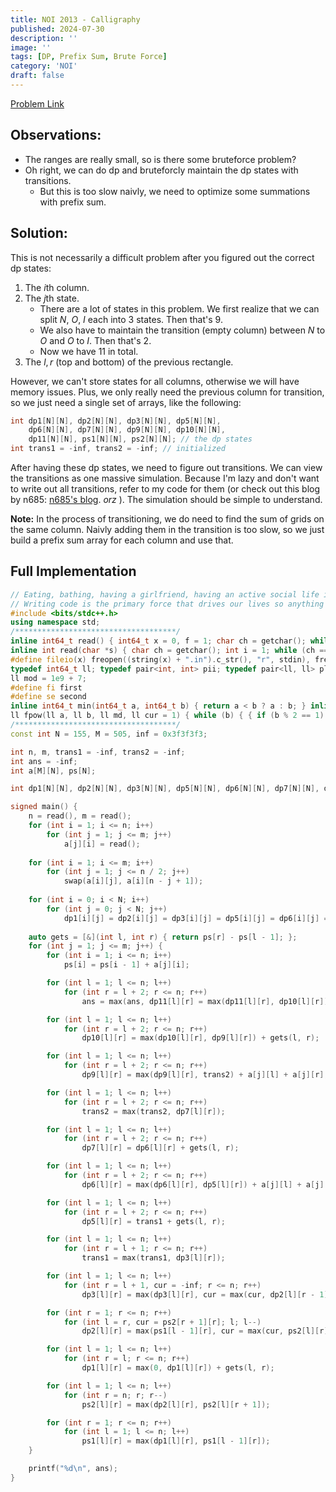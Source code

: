 ```yaml
---
title: NOI 2013 - Calligraphy
published: 2024-07-30
description: ''
image: ''
tags: [DP, Prefix Sum, Brute Force]
category: 'NOI'
draft: false 
---
```


<a href="https://loj.ac/p/2668" target="_blank"> Problem Link </a>

## Observations:

- The ranges are really small, so is there some bruteforce problem?
- Oh right, we can do dp and bruteforcly maintain the dp states with transitions.
  - But this is too slow naivly, we need to optimize some summations with prefix sum.

## Solution:

This is not necessarily a difficult problem after you figured out the correct dp states:

1. The $i$th column.
2. The $j$th state.
   - There are a lot of states in this problem. We first realize that we can split $N$, $O$, $I$ each into 3 states. Then that's $9$.
   - We also have to maintain the transition (empty column) between $N$ to $O$ and $O$ to $I$. Then that's $2$.
   - Now we have $11$ in total.
3. The $l, r$ (top and bottom) of the previous rectangle.

However, we can't store states for all columns, otherwise we will have memory issues. Plus, we only really need the previous column for transition, so we just need a single set of arrays, like the following:
```cpp
int dp1[N][N], dp2[N][N], dp3[N][N], dp5[N][N], 
    dp6[N][N], dp7[N][N], dp9[N][N], dp10[N][N], 
    dp11[N][N], ps1[N][N], ps2[N][N]; // the dp states
int trans1 = -inf, trans2 = -inf; // initialized
```

After having these dp states, we need to figure out transitions. We can view the transitions as one massive simulation. Because I'm lazy and don't want to write out all transitions, refer to my code for them (or check out this blog by n685: [n685's blog](https://nhuang685.github.io/noi/dp/2024/07/30/noi2013-calligraphy.html). $orz$ ). The simulation should be simple to understand. 

**Note:** In the process of transitioning, we do need to find the sum of grids on the same column. Naivly adding them in the transition is too slow, so we just build a prefix sum array for each column and use that.

## Full Implementation
```cpp
// Eating, bathing, having a girlfriend, having an active social life is incidental, it gets in the way of code time.
// Writing code is the primary force that drives our lives so anything that interrupts that is wasteful.
#include <bits/stdc++.h>
using namespace std;
/************************************/
inline int64_t read() { int64_t x = 0, f = 1; char ch = getchar(); while (ch<'0'|| ch>'9') { if(ch == '-') f = -1; ch = getchar(); } while (ch >= '0' && ch <= '9') { x = x * 10 + ch - '0'; ch = getchar();} return x * f; }
inline int read(char *s) { char ch = getchar(); int i = 1; while (ch == ' ' || ch == '\n') ch = getchar(); while (ch != ' ' && ch != '\n') s[i++] = ch, ch = getchar(); s[i] = '\0'; return i - 1; }
#define fileio(x) freopen((string(x) + ".in").c_str(), "r", stdin), freopen((string(x) + ".out").c_str(), "w", stdout)
typedef int64_t ll; typedef pair<int, int> pii; typedef pair<ll, ll> pll; typedef long double ld;
ll mod = 1e9 + 7;
#define fi first
#define se second
inline int64_t min(int64_t a, int64_t b) { return a < b ? a : b; } inline int64_t max(int64_t a, int64_t b) { return a > b ? a : b; }
ll fpow(ll a, ll b, ll md, ll cur = 1) { while (b) { { if (b % 2 == 1) cur *= a; } a *= a, b = b / 2, a %= md, cur %= md; } return cur % md; }
/************************************/
const int N = 155, M = 505, inf = 0x3f3f3f3;

int n, m, trans1 = -inf, trans2 = -inf;
int ans = -inf;
int a[M][N], ps[N];

int dp1[N][N], dp2[N][N], dp3[N][N], dp5[N][N], dp6[N][N], dp7[N][N], dp9[N][N], dp10[N][N], dp11[N][N], ps1[N][N], ps2[N][N];

signed main() {
    n = read(), m = read();
    for (int i = 1; i <= n; i++)
        for (int j = 1; j <= m; j++)
            a[j][i] = read();
    
    for (int i = 1; i <= m; i++)
        for (int j = 1; j <= n / 2; j++)
            swap(a[i][j], a[i][n - j + 1]);
    
    for (int i = 0; i < N; i++)
        for (int j = 0; j < N; j++) 
            dp1[i][j] = dp2[i][j] = dp3[i][j] = dp5[i][j] = dp6[i][j] = dp7[i][j] = dp9[i][j] = dp10[i][j] = dp11[i][j] = ps1[i][j] = ps2[i][j] = -inf;
    
    auto gets = [&](int l, int r) { return ps[r] - ps[l - 1]; };
    for (int j = 1; j <= m; j++) {
        for (int i = 1; i <= n; i++)
            ps[i] = ps[i - 1] + a[j][i];

        for (int l = 1; l <= n; l++)
            for (int r = l + 2; r <= n; r++)
                ans = max(ans, dp11[l][r] = max(dp11[l][r], dp10[l][r]) + a[j][l] + a[j][r]);

        for (int l = 1; l <= n; l++)
            for (int r = l + 2; r <= n; r++)
                dp10[l][r] = max(dp10[l][r], dp9[l][r]) + gets(l, r);

        for (int l = 1; l <= n; l++)
            for (int r = l + 2; r <= n; r++)
                dp9[l][r] = max(dp9[l][r], trans2) + a[j][l] + a[j][r];

        for (int l = 1; l <= n; l++)
            for (int r = l + 2; r <= n; r++)
                trans2 = max(trans2, dp7[l][r]);

        for (int l = 1; l <= n; l++)
            for (int r = l + 2; r <= n; r++)
                dp7[l][r] = dp6[l][r] + gets(l, r);

        for (int l = 1; l <= n; l++)
            for (int r = l + 2; r <= n; r++)
                dp6[l][r] = max(dp6[l][r], dp5[l][r]) + a[j][l] + a[j][r];

        for (int l = 1; l <= n; l++)
            for (int r = l + 2; r <= n; r++)
                dp5[l][r] = trans1 + gets(l, r);

        for (int l = 1; l <= n; l++)
            for (int r = l + 1; r <= n; r++)
                trans1 = max(trans1, dp3[l][r]);

        for (int l = 1; l <= n; l++)
            for (int r = l + 1, cur = -inf; r <= n; r++)
                dp3[l][r] = max(dp3[l][r], cur = max(cur, dp2[l][r - 1])) + gets(l, r);

        for (int r = 1; r <= n; r++)
            for (int l = r, cur = ps2[r + 1][r]; l; l--)
                dp2[l][r] = max(ps1[l - 1][r], cur = max(cur, ps2[l][r])) + gets(l, r);

        for (int l = 1; l <= n; l++)
            for (int r = l; r <= n; r++)
                dp1[l][r] = max(0, dp1[l][r]) + gets(l, r);

        for (int l = 1; l <= n; l++)
            for (int r = n; r; r--) 
                ps2[l][r] = max(dp2[l][r], ps2[l][r + 1]);

        for (int r = 1; r <= n; r++)
            for (int l = 1; l <= n; l++)
                ps1[l][r] = max(dp1[l][r], ps1[l - 1][r]);
    }

    printf("%d\n", ans);
}
```